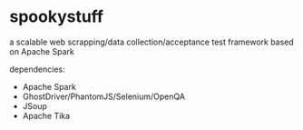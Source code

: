 spookystuff
===========

a scalable web scrapping/data collection/acceptance test framework based on Apache Spark

dependencies:

- Apache Spark
- GhostDriver/PhantomJS/Selenium/OpenQA
- JSoup
- Apache Tika
